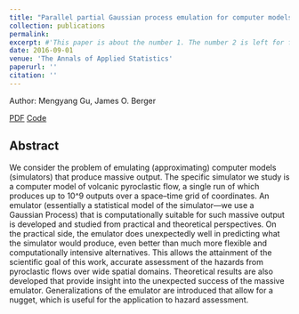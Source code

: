 ```yaml
---
title: "Parallel partial Gaussian process emulation for computer models with massive output"
collection: publications
permalink: 
excerpt: #'This paper is about the number 1. The number 2 is left for future work.'
date: 2016-09-01
venue: 'The Annals of Applied Statistics'
paperurl: ''
citation: ''
---
```


Author: Mengyang Gu, James O. Berger


[PDF](https://projecteuclid.org/journals/annals-of-applied-statistics/volume-10/issue-3/Parallel-partial-Gaussian-process-emulation-for-computer-models-with-massive/10.1214/16-AOAS934.full)
[Code](https://projecteuclid.org/journals/annals-of-applied-statistics/volume-10/issue-3/Parallel-partial-Gaussian-process-emulation-for-computer-models-with-massive/10.1214/16-AOAS934.full)

## Abstract
We consider the problem of emulating (approximating) computer models (simulators) that produce massive output. The specific simulator we study is a computer model of volcanic pyroclastic flow, a single run of which produces up to 10^9 outputs over a space–time grid of coordinates. An emulator (essentially a statistical model of the simulator—we use a Gaussian Process) that is computationally suitable for such massive output is developed and studied from practical and theoretical perspectives. On the practical side, the emulator does unexpectedly well in predicting what the simulator would produce, even better than much more flexible and computationally intensive alternatives. This allows the attainment of the scientific goal of this work, accurate assessment of the hazards from pyroclastic flows over wide spatial domains. Theoretical results are also developed that provide insight into the unexpected success of the massive emulator. Generalizations of the emulator are introduced that allow for a nugget, which is useful for the application to hazard assessment.

